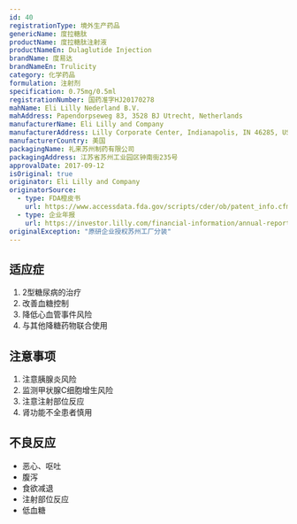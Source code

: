 ```yaml
---
id: 40
registrationType: 境外生产药品
genericName: 度拉糖肽
productName: 度拉糖肽注射液
productNameEn: Dulaglutide Injection
brandName: 度易达
brandNameEn: Trulicity
category: 化学药品
formulation: 注射剂
specification: 0.75mg/0.5ml
registrationNumber: 国药准字HJ20170278
mahName: Eli Lilly Nederland B.V.
mahAddress: Papendorpseweg 83, 3528 BJ Utrecht, Netherlands
manufacturerName: Eli Lilly and Company
manufacturerAddress: Lilly Corporate Center, Indianapolis, IN 46285, USA
manufacturerCountry: 美国
packagingName: 礼来苏州制药有限公司
packagingAddress: 江苏省苏州工业园区钟南街235号
approvalDate: 2017-09-12
isOriginal: true
originator: Eli Lilly and Company
originatorSource:
  - type: FDA橙皮书
    url: https://www.accessdata.fda.gov/scripts/cder/ob/patent_info.cfm?Product_No=001&Appl_No=205836
  - type: 企业年报
    url: https://investor.lilly.com/financial-information/annual-reports
originalException: "原研企业授权苏州工厂分装"
---
```


## 适应症

1. 2型糖尿病的治疗
2. 改善血糖控制
3. 降低心血管事件风险
4. 与其他降糖药物联合使用

## 注意事项

1. 注意胰腺炎风险
2. 监测甲状腺C细胞增生风险
3. 注意注射部位反应
4. 肾功能不全患者慎用

## 不良反应

- 恶心、呕吐
- 腹泻
- 食欲减退
- 注射部位反应
- 低血糖 